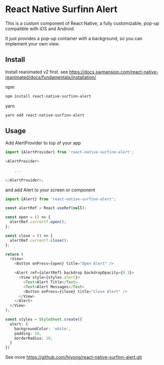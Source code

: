 # React Native Surfinn Alert

This is a custom component of React Native, a fully customizable, pop-up compatible with iOS and Android.

It just provides a pop-up container with a background, so you can implement your own view.
## Install

Install reanimated v2 first.
see https://docs.swmansion.com/react-native-reanimated/docs/fundamentals/installation/

npm

```sh
npm install react-native-surfinn-alert
```

yarn

```sh
yarn add react-native-surfinn-alert
```

## Usage

Add AlertProvider to top of your app

```ts
import {AlertProvider} from 'react-native-surfinn-alert';

<AlertProvider>
  
    ...
  
</AlertProvider>;
```

and add Alert to your screen or component

```ts
import {Alert} from 'react-native-surfinn-alert';

const alertRef = React.useRef(null);

const open = () => {
  alertRef.current?.open();
};

const close = () => {
  alertRef.current?.close();
};

return (
  <View>
    <Button onPress={open} title="Open Alert" />

    <Alert ref={alertRef} backdrop backdropOpacity={0.3}>
      <View style={styles.alert}>
        <Text>Alert Title</Text>
        <Text>Alert Messages</Text>
        <Button onPress={close} title="Close Alert" />
      </View>
    </Alert>
  </View>
);

const styles = StyleSheet.create({
  alert: {
    backgroundColor: 'white',
    padding: 20,
    borderRadius: 10,
  }
})
```

See more https://github.com/hjyong/react-native-surfinn-alert.git
